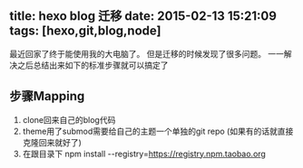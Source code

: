 title: hexo blog 迁移
date: 2015-02-13 15:21:09
tags: [hexo,git,blog,node]
---

最近回家了终于能使用我的大电脑了。
但是迁移的时候发现了很多问题。
一一解决之后总结出来如下的标准步骤就可以搞定了

## 步骤Mapping
1. clone回来自己的blog代码
2. theme用了submod需要给自己的主题一个单独的git repo (如果有的话就直接克隆回来就好了)
3. 在跟目录下 npm install --registry=https://registry.npm.taobao.org
